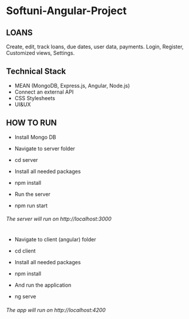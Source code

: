 # Softuni-Angular-Project

## LOANS
Create, edit, track loans, due dates, user data, payments. Login, Register, Customized views, Settings. 

## Technical Stack

- MEAN (MongoDB, Express.js, Angular, Node.js)
- Connect an external API 
- CSS Stylesheets
- UI&UX

## HOW TO RUN

- Install Mongo DB
- Navigate to server folder
- cd server

- Install all needed packages
- npm install

- Run the server
- npm run start

###### The server will run on http://localhost:3000

# 

- Navigate to client (angular) folder
- cd client

- Install all needed packages
- npm install

- And run the application
- ng serve

###### The app will run on http://localhost:4200
